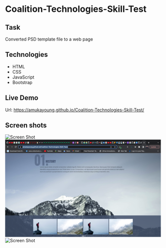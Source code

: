 # Coalition-Technologies-Skill-Test

## Task
Converted PSD template file to a web page

## Technologies

- HTML
- CSS
- JavaScript
- Bootstrap

## Live Demo
 Url: https://amukayoung.github.io/Coalition-Technologies-Skill-Test/

 ## Screen shots
![Screen Shot](./images/skilltest-screenshot1.png)
![Screen Shot](./images/skilltes-screenshot2.png)
![Screen Shot](./images/skilltest-screenshot3.png)
